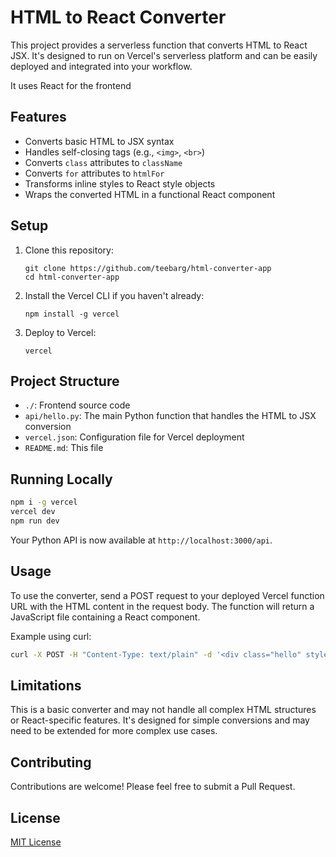 # HTML to React Converter

This project provides a serverless function that converts HTML to React JSX. It's designed to run on Vercel's serverless platform and can be easily deployed and integrated into your workflow.

It uses React for the frontend

## Features

- Converts basic HTML to JSX syntax
- Handles self-closing tags (e.g., `<img>`, `<br>`)
- Converts `class` attributes to `className`
- Converts `for` attributes to `htmlFor`
- Transforms inline styles to React style objects
- Wraps the converted HTML in a functional React component

## Setup

1. Clone this repository:

   ```
   git clone https://github.com/teebarg/html-converter-app
   cd html-converter-app
   ```

2. Install the Vercel CLI if you haven't already:

   ```
   npm install -g vercel
   ```

3. Deploy to Vercel:

   ```
   vercel
   ```

## Project Structure

- `./`: Frontend source code
- `api/hello.py`: The main Python function that handles the HTML to JSX conversion
- `vercel.json`: Configuration file for Vercel deployment
- `README.md`: This file

## Running Locally

```bash
npm i -g vercel
vercel dev
npm run dev
```

Your Python API is now available at `http://localhost:3000/api`.

## Usage

To use the converter, send a POST request to your deployed Vercel function URL with the HTML content in the request body. The function will return a JavaScript file containing a React component.

Example using curl:

```bash
curl -X POST -H "Content-Type: text/plain" -d '<div class="hello" style="color: red;">Hello, World!<img src="example.jpg" alt="Example"></div>' https://your-vercel-url.vercel.app/api/convert
```

## Limitations

This is a basic converter and may not handle all complex HTML structures or React-specific features. It's designed for simple conversions and may need to be extended for more complex use cases.

## Contributing

Contributions are welcome! Please feel free to submit a Pull Request.

## License

[MIT License](LICENSE)
